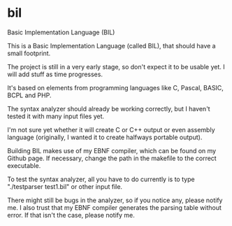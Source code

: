 # bil

Basic Implementation Language (BIL)

This is a Basic Implementation Language (called BIL), that should have a small footprint.

The project is still in a very early stage, so don't expect it to be usable yet. I will add stuff as time progresses.

It's based on elements from programming languages like C, Pascal, BASIC, BCPL and PHP. 

The syntax analyzer should already be working correctly, but I haven't tested it with many input files yet.

I'm not sure yet whether it will create C or C++ output or even assembly language (originally, I wanted it to create halfways portable output).

Building BIL makes use of my EBNF compiler, which can be found on my Github page. If necessary, change the path in the makefile to the correct executable.

To test the syntax analyzer, all you have to do currently is to type "./testparser test1.bil" or other input file.

There might still be bugs in the analyzer, so if you notice any, please notify me. I also trust that my EBNF compiler generates the parsing table without error. If that isn't the case, please notify me.



